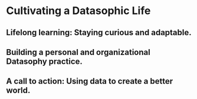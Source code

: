 # Cultivating a Datasophic Life

## Lifelong learning: Staying curious and adaptable.

## Building a personal and organizational Datasophy practice.

## A call to action: Using data to create a better world.
